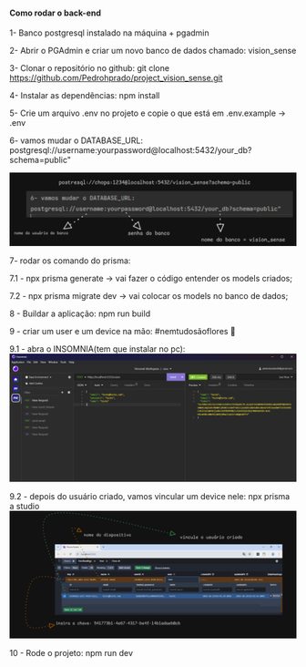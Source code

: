 #### Como rodar o back-end

1- Banco postgresql instalado na máquina + pgadmin

2- Abrir o PGAdmin e criar um novo banco de dados chamado: vision_sense

3- Clonar o repositório no github: git clone https://github.com/Pedrohprado/project_vision_sense.git

4- Instalar as dependências: npm install

5- Crie um arquivo .env no projeto e copie o que está em .env.example -> .env

6- vamos mudar o DATABASE_URL:
postgresql://username:yourpassword@localhost:5432/your_db?schema=public"

![alt text](image.png)

7- rodar os comando do prisma:

7.1 - npx prisma generate -> vai fazer o código entender os models criados;

7.2 - npx prisma migrate dev -> vai colocar os models no banco de dados;

8 - Buildar a aplicação: npm run build

9 - criar um user e um device na mão: #nemtudosãoflores 🥀

9.1 - abra o INSOMNIA(tem que instalar no pc):
![alt text](image-1.png)

9.2 - depois do usuário criado, vamos vincular um device nele: npx prisma a studio
![alt text](image-2.png)

10 - Rode o projeto: npm run dev
